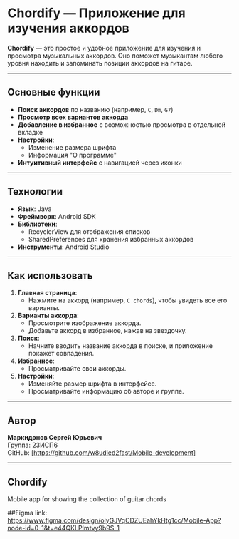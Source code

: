 # Chordify — Приложение для изучения аккордов

**Chordify** — это простое и удобное приложение для изучения и просмотра музыкальных аккордов. Оно поможет музыкантам любого уровня находить и запоминать позиции аккордов на гитаре.

---

## Основные функции
- **Поиск аккордов** по названию (например, `C`, `Dm`, `G7`)
- **Просмотр всех вариантов аккорда** 
- **Добавление в избранное** с возможностью просмотра в отдельной вкладке
- **Настройки**:
  - Изменение размера шрифта
  - Информация "О программе"
- **Интуитивный интерфейс** с навигацией через иконки

---

## Технологии
- **Язык**: Java
- **Фреймворк**: Android SDK
- **Библиотеки**: 
  - RecyclerView для отображения списков
  - SharedPreferences для хранения избранных аккордов
- **Инструменты**: Android Studio

---

## Как использовать
1. **Главная страница**:
   - Нажмите на аккорд (например, `C chords`), чтобы увидеть все его варианты.
2. **Варианты аккорда**:
   - Просмотрите изображение аккорда.
   - Добавьте аккорд в избранное, нажав на звездочку.
3. **Поиск**:
   - Начните вводить название аккорда в поиске, и приложение покажет совпадения.
4. **Избранное**:
   - Просматривайте свои аккорды.
5. **Настройки**:
   - Изменяйте размер шрифта в интерфейсе.
   - Просматривайте информацию об авторе и группе.

---

## Автор
**Маркидонов Сергей Юрьевич**  
Группа: 23ИСП6  
GitHub: [https://github.com/w8udied2fast/Mobile-development]

---



## Chordify
Mobile app for showing the collection of guitar chords

##Figma link:
https://www.figma.com/design/oiyGJVqCDZUEahYkHtg1cc/Mobile-App?node-id=0-1&t=e44QKLPImtvy9b9S-1
